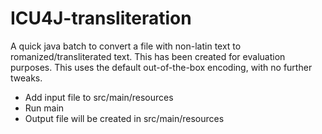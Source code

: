 # ICU4J-transliteration
A quick java batch to convert a file with non-latin text to romanized/transliterated text. This has been created for evaluation purposes.
This uses the default out-of-the-box encoding, with no further tweaks.

* Add input file to src/main/resources
* Run main
* Output file will be created in src/main/resources

